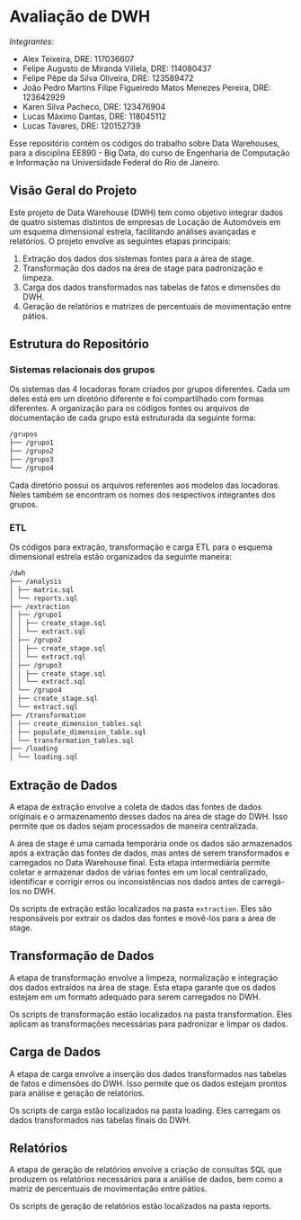 # Avaliação de DWH

_Integrantes:_
- Alex Teixeira, DRE: 117036607
- Felipe Augusto de Miranda Villela, DRE: 114080437
- Felipe Pêpe da Silva Oliveira, DRE: 123589472
- João Pedro Martins Filipe Figueiredo Matos Menezes Pereira, DRE: 123642929
- Karen Silva Pacheco, DRE: 123476904
- Lucas Máximo Dantas, DRE: 118045112
- Lucas Tavares, DRE: 120152739

Esse repositório contém os códigos do trabalho sobre Data Warehouses, para a disciplina EE890 - Big Data, do curso de Engenharia de Computação e Informação na Universidade Federal do Rio de Janeiro.

## Visão Geral do Projeto

Este projeto de Data Warehouse (DWH) tem como objetivo integrar dados de quatro sistemas distintos de empresas de Locação de Automóveis em um esquema dimensional estrela, facilitando análises avançadas e relatórios. O projeto envolve as seguintes etapas principais:

1. Extração dos dados dos sistemas fontes para a área de stage.
2. Transformação dos dados na área de stage para padronização e limpeza.
3. Carga dos dados transformados nas tabelas de fatos e dimensões do DWH.
4. Geração de relatórios e matrizes de percentuais de movimentação entre pátios.

## Estrutura do Repositório

### Sistemas relacionais dos grupos

Os sistemas das 4 locadoras foram criados por grupos diferentes. Cada um deles está em um diretório diferente e foi compartilhado com formas diferentes. A organização para os códigos fontes ou arquivos de documentação de cada grupo está estruturada da seguinte forma:

```markdown
/grupos
├── /grupo1
├── /grupo2
├── /grupo3
└── /grupo4
```

Cada diretório possui os arquivos referentes aos modelos das locadoras. Neles também se encontram os nomes dos respectivos integrantes dos grupos.

### ETL

Os códigos para extração, transformação e carga ETL para o esquema dimensional estrela estão organizados da seguinte maneira:

```markdown
/dwh
├── /analysis
│ ├── matrix.sql
│ └── reports.sql
├── /extraction
│ ├── /grupo1
│ │ ├── create_stage.sql
│ │ └── extract.sql
│ ├── /grupo2
│ │ ├── create_stage.sql
│ │ └── extract.sql
│ ├── /grupo3
│ │ ├── create_stage.sql
│ │ └── extract.sql
│ └── /grupo4
│ ├── create_stage.sql
│ └── extract.sql
├── /transformation
│ ├── create_dimension_tables.sql
│ ├── populate_dimension_table.sql
│ └── transformation_tables.sql
├── /loading
│ └── loading.sql
```

## Extração de Dados

A etapa de extração envolve a coleta de dados das fontes de dados originais e o armazenamento desses dados na área de stage do DWH. Isso permite que os dados sejam processados de maneira centralizada.

A área de stage é uma camada temporária onde os dados são armazenados após a extração das fontes de dados, mas antes de serem transformados e carregados no Data Warehouse final. Esta etapa intermediária permite coletar e armazenar dados de várias fontes em um local centralizado, identificar e corrigir erros ou inconsistências nos dados antes de carregá-los no DWH.

Os scripts de extração estão localizados na pasta `extraction`. Eles são responsáveis por extrair os dados das fontes e movê-los para a área de stage.

## Transformação de Dados

A etapa de transformação envolve a limpeza, normalização e integração dos dados extraídos na área de stage. Esta etapa garante que os dados estejam em um formato adequado para serem carregados no DWH.

Os scripts de transformação estão localizados na pasta transformation. Eles aplicam as transformações necessárias para padronizar e limpar os dados.

## Carga de Dados

A etapa de carga envolve a inserção dos dados transformados nas tabelas de fatos e dimensões do DWH. Isso permite que os dados estejam prontos para análise e geração de relatórios.

Os scripts de carga estão localizados na pasta loading. Eles carregam os dados transformados nas tabelas finais do DWH.

## Relatórios

A etapa de geração de relatórios envolve a criação de consultas SQL que produzem os relatórios necessários para a análise de dados, bem como a matriz de percentuais de movimentação entre pátios.

Os scripts de geração de relatórios estão localizados na pasta reports.
